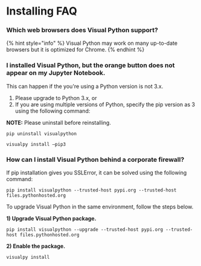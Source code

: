 # Installing FAQ

### Which web browsers does Visual Python support?

{% hint style="info" %}
Visual Python may work on many up-to-date browsers but it is optimized for Chrome.
{% endhint %}

### I installed Visual Python, but the orange button does not appear on my Jupyter Notebook.

This can happen if the you're using a Python version is not 3.x.&#x20;

1. Please upgrade to Python 3.x, or
2. If you are using multiple versions of Python, specify the pip version as 3 using the following command:

**NOTE:** Please uninstall before reinstalling.&#x20;

```
pip uninstall visualpython
```

```
visualpy install —pip3
```

### How can I install Visual Python behind a corporate firewall?

If pip installation gives you SSLError, it can be solved using the following command:

```
pip install visualpython --trusted-host pypi.org --trusted-host files.pythonhosted.org
```

To upgrade Visual Python in the same environment, follow the steps below.

**1) Upgrade Visual Python package.**

```
pip install visualpython --upgrade --trusted-host pypi.org --trusted-host files.pythonhosted.org 
```

**2) Enable the package.**

```
visualpy install
```



